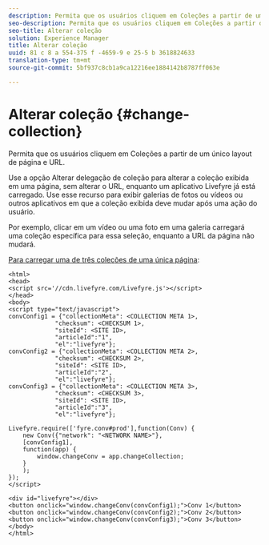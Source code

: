 ```yaml
---
description: Permita que os usuários cliquem em Coleções a partir de um único layout de página e URL.
seo-description: Permita que os usuários cliquem em Coleções a partir de um único layout de página e URL.
seo-title: Alterar coleção
solution: Experience Manager
title: Alterar coleção
uuid: 81 c 8 a 554-375 f -4659-9 e 25-5 b 3618824633
translation-type: tm+mt
source-git-commit: 5bf937c8cb1a9ca12216ee1884142b8787ff063e

---
```



# Alterar coleção {#change-collection}

Permita que os usuários cliquem em Coleções a partir de um único layout de página e URL.

Use a opção Alterar delegação de coleção para alterar a coleção exibida em uma página, sem alterar o URL, enquanto um aplicativo Livefyre já está carregado. Use esse recurso para exibir galerias de fotos ou vídeos ou outros aplicativos em que a coleção exibida deve mudar após uma ação do usuário.

Por exemplo, clicar em um vídeo ou uma foto em uma galeria carregará uma coleção específica para essa seleção, enquanto a URL da página não mudará.

[Para carregar uma de três coleções de uma única página](../c-advanced-topics/t-display-comment-count.md#t_display_comment_count):

```
<html> 
<head> 
<script src='//cdn.livefyre.com/Livefyre.js'></script> 
</head> 
<body> 
<script type="text/javascript"> 
convConfig1 = {"collectionMeta": <COLLECTION META 1>, 
             "checksum": <CHECKSUM 1>, 
             "siteId": <SITE ID>, 
             "articleId":"1", 
             "el":"livefyre"}; 
convConfig2 = {"collectionMeta": <COLLECTION META 2>, 
             "checksum": <CHECKSUM 2>, 
             "siteId": <SITE ID>, 
             "articleId":"2", 
             "el":"livefyre"}; 
convConfig3 = {"collectionMeta": <COLLECTION META 3>, 
             "checksum": <CHECKSUM 3>, 
             "siteId": <SITE ID>, 
             "articleId":"3", 
             "el":"livefyre"}; 
  
Livefyre.require(['fyre.conv#prod'],function(Conv) { 
    new Conv({"network": "<NETWORK NAME>"}, 
    [convConfig1], 
    function(app) {  
        window.changeConv = app.changeCollection; 
    } 
    ); 
}); 
</script> 
  
<div id="livefyre"></div> 
<button onclick="window.changeConv(convConfig1);">Conv 1</button> 
<button onclick="window.changeConv(convConfig2);">Conv 2</button> 
<button onclick="window.changeConv(convConfig3);">Conv 3</button> 
</body> 
</html>
```
